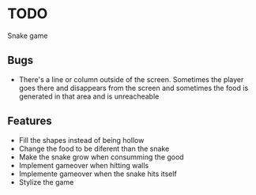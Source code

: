 # TODO

Snake game

## Bugs
* There's a line or column outside of the screen. Sometimes the player goes there and disappears from the screen and sometimes the food is generated in that area and is unreacheable

## Features
* Fill the shapes instead of being hollow
* Change the food to be diferent than the snake
* Make the snake grow when consumming the good
* Implement gameover when hitting walls
* Implemente gameover when the snake hits itself
* Stylize the game
